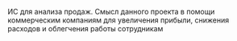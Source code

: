 ИС для анализа продаж. Смысл данного проекта в помощи коммерческим компаниям для увеличения прибыли, снижения расходов и облегчения работы сотрудникам
